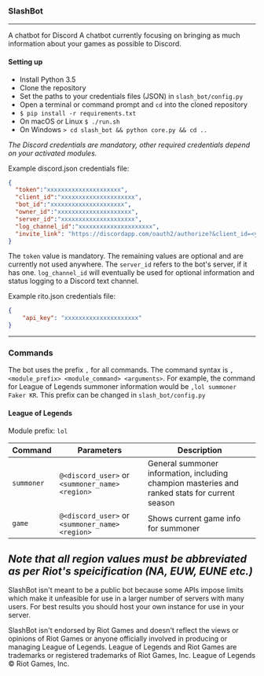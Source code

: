 ### SlashBot
---
A chatbot for Discord
A chatbot currently focusing on bringing as much information about your games as possible to Discord.

#### Setting up
* Install Python 3.5
* Clone the repository
* Set the paths to your credentials files (JSON) in `slash_bot/config.py`
* Open a terminal or command prompt and `cd` into the cloned repository
* `$ pip install -r requirements.txt`
* On macOS or Linux `$ ./run.sh`
* On Windows `> cd slash_bot && python core.py && cd ..`

*The Discord credentials are mandatory, other required credentials depend on your activated modules.*

Example discord.json credentials file:
```json
{
  "token":"xxxxxxxxxxxxxxxxxxxxx",
  "client_id":"xxxxxxxxxxxxxxxxxxxxx",
  "bot_id":"xxxxxxxxxxxxxxxxxxxxx",
  "owner_id":"xxxxxxxxxxxxxxxxxxxxx",
  "server_id":"xxxxxxxxxxxxxxxxxxxxx",
  "log_channel_id":"xxxxxxxxxxxxxxxxxxxxx",
  "invite_link": "https://discordapp.com/oauth2/authorize?&client_id=<your_client_id>&scope=bot"
}
```

The `token` value is mandatory. The remaining values are optional and are currently not used anywhere. The `server_id` refers to the bot's server, if it has one. `log_channel_id` will eventually be used for optional information and status logging to a Discord text channel.

Example rito.json credentials file:
```json
{
    "api_key": "xxxxxxxxxxxxxxxxxxxxx"
}
```
----
### Commands

The bot uses the prefix `,` for all commands. The command syntax is `,<module_prefix> <module_command> <arguments>`. For example, the command for League of Legends summoner information would be `,lol summoner Faker KR`. This prefix can be changed in `slash_bot/config.py`

#### League of Legends

Module prefix: `lol`

| Command    | Parameters                                      | Description                                                                                    |
|------------|-------------------------------------------------|------------------------------------------------------------------------------------------------|
| `summoner` | `@<discord_user>` or `<summoner_name> <region>` | General summoner information, including champion masteries and ranked stats for current season |   
| `game`     | `@<discord_user>` or `<summoner_name> <region>`  | Shows current game info for summoner                                                          |

*Note that all region values must be abbreviated as per Riot's speicification (NA, EUW, EUNE etc.)*
---
SlashBot isn't meant to be a public bot because some APIs impose limits which make it unfeasible for use in a larger number of servers with many users. For best results you should host your own instance for use in your server.

SlashBot isn't endorsed by Riot Games and doesn't reflect the views or opinions of Riot Games or anyone officially involved in producing or managing League of Legends. League of Legends and Riot Games are trademarks or registered trademarks of Riot Games, Inc. League of Legends © Riot Games, Inc.